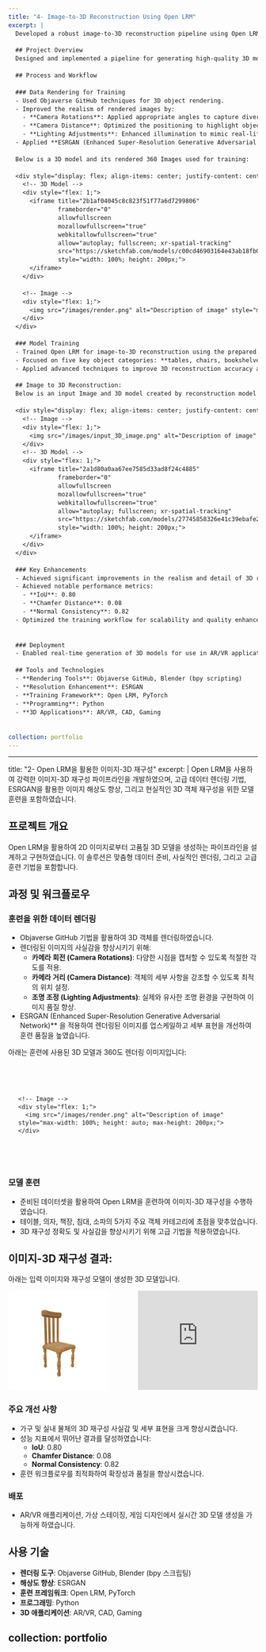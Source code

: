 ```yaml
---
title: "4- Image-to-3D Reconstruction Using Open LRM"
excerpt: |
  Developed a robust image-to-3D reconstruction pipeline using Open LRM, incorporating advanced data rendering techniques, enhanced image resolution with ESRGAN, and training models for realistic 3D object reconstruction.

  ## Project Overview
  Designed and implemented a pipeline for generating high-quality 3D models from 2D images using Open LRM. The solution involved custom data preparation, realistic rendering, and advanced training techniques.

  ## Process and Workflow

  ### Data Rendering for Training
  - Used Objaverse GitHub techniques for 3D object rendering.
  - Improved the realism of rendered images by:
    - **Camera Rotations**: Applied appropriate angles to capture diverse perspectives.
    - **Camera Distance**: Optimized the positioning to highlight object details.
    - **Lighting Adjustments**: Enhanced illumination to mimic real-life conditions.
  - Applied **ESRGAN (Enhanced Super-Resolution Generative Adversarial Network)** to upscale and refine rendered images, improving visual quality for training.

  Below is a 3D model and its rendered 360 Images used for training:

  <div style="display: flex; align-items: center; justify-content: center; gap: 20px;">
    <!-- 3D Model -->
    <div style="flex: 1;">
      <iframe title="2b1af04045c8c823f51f77a6d7299806"
              frameborder="0"
              allowfullscreen
              mozallowfullscreen="true"
              webkitallowfullscreen="true"
              allow="autoplay; fullscreen; xr-spatial-tracking"
              src="https://sketchfab.com/models/c00cd46903164e43ab18fb07f194bbf0/embed"
              style="width: 100%; height: 200px;">
      </iframe>
    </div>

    <!-- Image -->
    <div style="flex: 1;">
      <img src="/images/render.png" alt="Description of image" style="max-width: 100%; height: auto; max-height: 200px;">
    </div>
  </div>

  ### Model Training
  - Trained Open LRM for image-to-3D reconstruction using the prepared dataset.
  - Focused on five key object categories: **tables, chairs, bookshelves, beds, and sofas**.
  - Applied advanced techniques to improve 3D reconstruction accuracy and visual realism.

  ## Image to 3D Reconstruction:
  Below is an input Image and 3D model created by reconstruction model

  <div style="display: flex; align-items: center; justify-content: center; gap: 20px;">
    <!-- Image -->
    <div style="flex: 1;">
      <img src="/images/input_3D_image.png" alt="Description of image" style="max-width: 100%; height: auto; max-height: 200px;">
    </div>
    <!-- 3D Model -->
    <div style="flex: 1;">
      <iframe title="2a1d80a0aa67ee7585d33ad8f24c4885"
              frameborder="0"
              allowfullscreen
              mozallowfullscreen="true"
              webkitallowfullscreen="true"
              allow="autoplay; fullscreen; xr-spatial-tracking"
              src="https://sketchfab.com/models/27745858326e41c39ebafe2e99133cff/embed"
              style="width: 100%; height: 200px;">
      </iframe>
    </div>
  </div>

  ### Key Enhancements
  - Achieved significant improvements in the realism and detail of 3D reconstructions for furniture and household objects.
  - Achieved notable performance metrics:
    - **IoU**: 0.80  
    - **Chamfer Distance**: 0.08  
    - **Normal Consistency**: 0.82
  - Optimized the training workflow for scalability and quality enhancement.


  ### Deployment
  - Enabled real-time generation of 3D models for use in AR/VR applications, virtual staging, and game design.

  ## Tools and Technologies
  - **Rendering Tools**: Objaverse GitHub, Blender (bpy scripting)
  - **Resolution Enhancement**: ESRGAN
  - **Training Framework**: Open LRM, PyTorch
  - **Programming**: Python
  - **3D Applications**: AR/VR, CAD, Gaming
  
  
collection: portfolio
---
```



---
title: "2- Open LRM을 활용한 이미지-3D 재구성"
excerpt: |
  Open LRM을 사용하여 강력한 이미지-3D 재구성 파이프라인을 개발하였으며, 고급 데이터 렌더링 기법, ESRGAN을 활용한 이미지 해상도 향상, 그리고 현실적인 3D 객체 재구성을 위한 모델 훈련을 포함하였습니다.

  ## 프로젝트 개요
  Open LRM을 활용하여 2D 이미지로부터 고품질 3D 모델을 생성하는 파이프라인을 설계하고 구현하였습니다. 이 솔루션은 맞춤형 데이터 준비, 사실적인 렌더링, 그리고 고급 훈련 기법을 포함합니다.

  ## 과정 및 워크플로우

  ### 훈련을 위한 데이터 렌더링
  - Objaverse GitHub 기법을 활용하여 3D 객체를 렌더링하였습니다.
  - 렌더링된 이미지의 사실감을 향상시키기 위해:
    - **카메라 회전 (Camera Rotations)**: 다양한 시점을 캡처할 수 있도록 적절한 각도를 적용.
    - **카메라 거리 (Camera Distance)**: 객체의 세부 사항을 강조할 수 있도록 최적의 위치 설정.
    - **조명 조정 (Lighting Adjustments)**: 실제와 유사한 조명 환경을 구현하여 이미지 품질 향상.
  - ESRGAN (Enhanced Super-Resolution Generative Adversarial Network)** 을 적용하여 렌더링된 이미지를 업스케일하고 세부 표현을 개선하여 훈련 품질을 높였습니다.

  아래는 훈련에 사용된 3D 모델과 360도 렌더링 이미지입니다:

  <div style="display: flex; align-items: center; justify-content: center; gap: 20px;">
    <!-- 3D Model -->
    <div style="flex: 1;">
      <iframe title="2b1af04045c8c823f51f77a6d7299806"
              frameborder="0"
              allowfullscreen
              mozallowfullscreen="true"
              webkitallowfullscreen="true"
              allow="autoplay; fullscreen; xr-spatial-tracking"
              src="https://sketchfab.com/models/c00cd46903164e43ab18fb07f194bbf0/embed"
              style="width: 100%; height: 200px;">
      </iframe>
    </div>

    <!-- Image -->
    <div style="flex: 1;">
      <img src="/images/render.png" alt="Description of image" style="max-width: 100%; height: auto; max-height: 200px;">
    </div>
  </div>

  ### 모델 훈련
  - 준비된 데이터셋을 활용하여 Open LRM을 훈련하여 이미지-3D 재구성을 수행하였습니다.
  - 테이블, 의자, 책장, 침대, 소파의 5가지 주요 객체 카테고리에 초점을 맞추었습니다.
  - 3D 재구성 정확도 및 사실감을 향상시키기 위해 고급 기법을 적용하였습니다.

  ## 이미지-3D 재구성 결과:
  아래는 입력 이미지와 재구성 모델이 생성한 3D 모델입니다.

  <div style="display: flex; align-items: center; justify-content: center; gap: 20px;">
    <!-- Image -->
    <div style="flex: 1;">
      <img src="/images/input_3D_image.png" alt="Description of image" style="max-width: 100%; height: auto; max-height: 200px;">
    </div>
    <!-- 3D Model -->
    <div style="flex: 1;">
      <iframe title="2a1d80a0aa67ee7585d33ad8f24c4885"
              frameborder="0"
              allowfullscreen
              mozallowfullscreen="true"
              webkitallowfullscreen="true"
              allow="autoplay; fullscreen; xr-spatial-tracking"
              src="https://sketchfab.com/models/27745858326e41c39ebafe2e99133cff/embed"
              style="width: 100%; height: 200px;">
      </iframe>
    </div>
  </div>

  ### 주요 개선 사항
  - 가구 및 실내 물체의 3D 재구성 사실감 및 세부 표현을 크게 향상시켰습니다.
  - 성능 지표에서 뛰어난 결과를 달성하였습니다:
    - **IoU**: 0.80  
    - **Chamfer Distance**: 0.08  
    - **Normal Consistency**: 0.82
  - 훈련 워크플로우를 최적화하여 확장성과 품질을 향상시켰습니다.


  ### 배포
  - AR/VR 애플리케이션, 가상 스테이징, 게임 디자인에서 실시간 3D 모델 생성을 가능하게 하였습니다.

  ## 사용 기술
  - **렌더링 도구**: Objaverse GitHub, Blender (bpy 스크립팅)
  - **해상도 향상**: ESRGAN
  - **훈련 프레임워크**: Open LRM, PyTorch
  - **프로그래밍**: Python
  - **3D 애플리케이션**: AR/VR, CAD, Gaming
  
  
collection: portfolio
---

